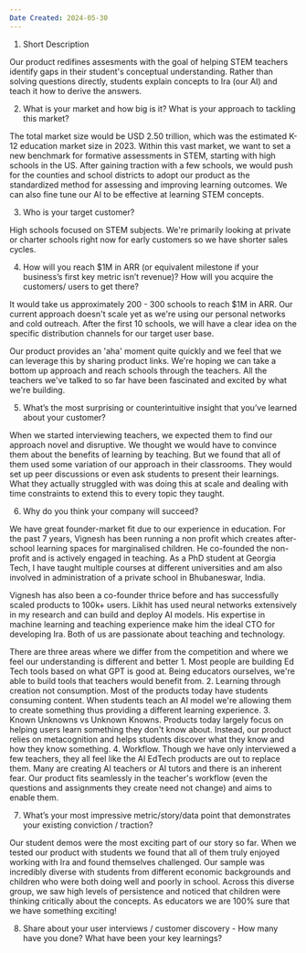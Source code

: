 ```yaml
---
Date Created: 2024-05-30
---
```

1. Short Description

Our product redifines assesments with the goal of helping STEM teachers identify gaps in their student's conceptual understanding. Rather than solving questions directly, students explain concepts to Ira (our AI) and teach it how to derive the answers.

2. What is your market and how big is it? What is your approach to tackling this market? 

The total market size would be USD 2.50 trillion, which was the estimated K-12 education market size in 2023. Within this vast market, we want to set a new benchmark for formative assessments in STEM, starting with high schools in the US. After gaining traction with a few schools, we would push for the counties and school districts to adopt our product as the standardized method for assessing and improving learning outcomes. We can also fine tune our AI to be effective at learning STEM concepts. 

3. Who is your target customer? 

High schools focused on STEM subjects. We're primarily looking at private or charter schools right now for early customers so we have shorter sales cycles. 

4. How will you reach $1M in ARR (or equivalent milestone if your business’s first key metric isn’t revenue)? How will you acquire the customers/ users to get there? 

It would take us approximately 200 - 300 schools to reach $1M in ARR. Our current approach doesn't scale yet as we're using our personal networks and cold outreach. After the first 10 schools, we will have a clear idea on the specific distribution channels for our target user base.

Our product provides an 'aha' moment quite quickly and we feel that we can leverage this by sharing product links. We're hoping we can take a bottom up approach and reach schools through the teachers. All the teachers we've talked to so far have been fascinated and excited by what we're building. 

5. What’s the most surprising or counterintuitive insight that you’ve learned about your customer? 

When we started interviewing teachers, we expected them to find our approach novel and disruptive. We thought we would have to convince them about the benefits of learning by teaching. But we found that all of them used some variation of our approach in their classrooms. They would set up peer discussions or even ask students to present their learnings. What they actually struggled with was doing this at scale and dealing with time constraints to extend this to every topic they taught.


6. Why do you think your company will succeed?
	
We have great founder-market fit due to our experience in education. For the past 7 years, Vignesh has been running a non profit which creates after-school learning spaces for marginalised children. He co-founded the non-profit and is actively engaged in teaching. As a PhD student at Georgia Tech, I have taught multiple courses at different universities and am also involved in administration of a private school in Bhubaneswar, India. 

Vignesh has also been a co-founder thrice before and has successfully scaled products to 100k+ users. Likhit has used neural networks extensively in my research and can build and deploy AI models. His expertise in machine learning and teaching experience make him the ideal CTO for developing Ira. Both of us are passionate about teaching and technology. 

There are three areas where we differ from the competition and where we feel our understanding is different and better
	1. Most people are building Ed Tech tools based on what GPT is good at. Being educators ourselves, we're able to build tools that teachers would benefit from. 
	2. Learning through creation not consumption. Most of the products today have students consuming content. When students teach an AI model we're allowing them to create something thus providing a different learning experience. 
	3. Known Unknowns vs Unknown Knowns. Products today largely focus on helping users learn something they don't know about. Instead, our product relies on metacognition and helps students discover what they know and how they know something. 
	4. Workflow. Though we have only interviewed a few teachers, they all feel like the AI EdTech products are out to replace them. Many are creating AI teachers or AI tutors and there is an inherent fear. Our product fits seamlessly in the teacher's workflow (even the questions and assignments they create need not change) and aims to enable them.

7. What’s your most impressive metric/story/data point that demonstrates your existing conviction / traction?

Our student demos were the most exciting part of our story so far. When we tested our product with students we found that all of them truly enjoyed working with Ira and found themselves challenged. Our sample was incredibly diverse with students from different economic backgrounds and children who were both doing well and poorly in school. Across this diverse group, we saw high levels of persistence and noticed that children were thinking critically about the concepts. As educators we are 100% sure that we have something exciting!  

8. Share about your user interviews / customer discovery - How many have you done? What have been your key learnings?

